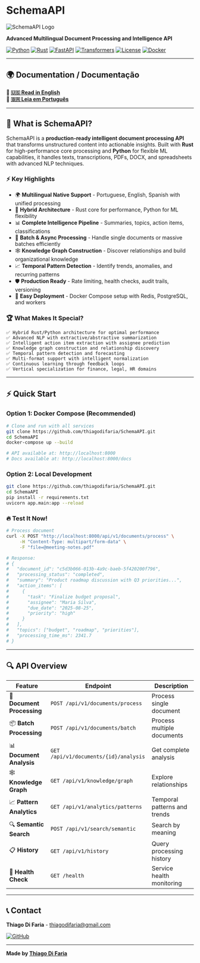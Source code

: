 # SchemaAPI

![SchemaAPI Logo](https://img.shields.io/badge/SchemaAPI-Document%20Intelligence-blue?style=for-the-badge&logo=document)

**Advanced Multilingual Document Processing and Intelligence API**

[![Python](https://img.shields.io/badge/Python-3.10+-3776ab?style=flat&logo=python&logoColor=white)](https://python.org)
[![Rust](https://img.shields.io/badge/Rust-Latest-000000?style=flat&logo=rust&logoColor=white)](https://rust-lang.org)
[![FastAPI](https://img.shields.io/badge/FastAPI-Latest-009688?style=flat&logo=fastapi&logoColor=white)](https://fastapi.tiangolo.com)
[![Transformers](https://img.shields.io/badge/🤗_Transformers-Latest-yellow?style=flat)](https://huggingface.co/transformers)
[![License](https://img.shields.io/badge/License-MIT-green.svg?style=flat)](LICENSE)
[![Docker](https://img.shields.io/badge/Docker-Ready-2496ed?style=flat&logo=docker&logoColor=white)](https://docker.com)

---

## 🌍 **Documentation / Documentação**

**📖 [🇺🇸 Read in English](README_EN.md)**  
**📖 [🇧🇷 Leia em Português](README_PT.md)**

---

## 🎯 What is SchemaAPI?

SchemaAPI is a **production-ready intelligent document processing API** that transforms unstructured content into actionable insights. Built with **Rust** for high-performance core processing and **Python** for flexible ML capabilities, it handles texts, transcriptions, PDFs, DOCX, and spreadsheets with advanced NLP techniques.

### ⚡ Key Highlights

- 🌍 **Multilingual Native Support** - Portuguese, English, Spanish with unified processing
- 🚀 **Hybrid Architecture** - Rust core for performance, Python for ML flexibility
- 📊 **Complete Intelligence Pipeline** - Summaries, topics, action items, classifications
- 🔄 **Batch & Async Processing** - Handle single documents or massive batches efficiently
- 🕸️ **Knowledge Graph Construction** - Discover relationships and build organizational knowledge
- 📈 **Temporal Pattern Detection** - Identify trends, anomalies, and recurring patterns
- 🛡️ **Production Ready** - Rate limiting, health checks, audit trails, versioning
- 🐳 **Easy Deployment** - Docker Compose setup with Redis, PostgreSQL, and workers

### 🏆 What Makes It Special?

```
✅ Hybrid Rust/Python architecture for optimal performance
✅ Advanced NLP with extractive/abstractive summarization
✅ Intelligent action item extraction with assignee prediction
✅ Knowledge graph construction and relationship discovery
✅ Temporal pattern detection and forecasting
✅ Multi-format support with intelligent normalization
✅ Continuous learning through feedback loops
✅ Vertical specialization for finance, legal, HR domains
```

---

## ⚡ Quick Start

### Option 1: Docker Compose (Recommended)
```bash
# Clone and run with all services
git clone https://github.com/thiagodifaria/SchemaAPI.git
cd SchemaAPI
docker-compose up --build

# API available at: http://localhost:8000
# Docs available at: http://localhost:8000/docs
```

### Option 2: Local Development
```bash
git clone https://github.com/thiagodifaria/SchemaAPI.git
cd SchemaAPI
pip install -r requirements.txt
uvicorn app.main:app --reload
```

### 🔥 Test It Now!
```bash
# Process document
curl -X POST "http://localhost:8000/api/v1/documents/process" \
     -H "Content-Type: multipart/form-data" \
     -F "file=@meeting-notes.pdf"

# Response:
# {
#   "document_id": "c5d3b066-013b-4a9c-baeb-5f420200f796",
#   "processing_status": "completed",
#   "summary": "Product roadmap discussion with Q3 priorities...",
#   "action_items": [
#     {
#       "task": "Finalize budget proposal",
#       "assignee": "Maria Silva",
#       "due_date": "2025-08-25",
#       "priority": "high"
#     }
#   ],
#   "topics": ["budget", "roadmap", "priorities"],
#   "processing_time_ms": 2341.7
# }
```

---

## 🔍 API Overview

| Feature | Endpoint | Description |
|---------|----------|-------------|
| 📄 **Document Processing** | `POST /api/v1/documents/process` | Process single document |
| 📦 **Batch Processing** | `POST /api/v1/documents/batch` | Process multiple documents |
| 📊 **Document Analysis** | `GET /api/v1/documents/{id}/analysis` | Get complete analysis |
| 🕸️ **Knowledge Graph** | `GET /api/v1/knowledge/graph` | Explore relationships |
| 📈 **Pattern Analytics** | `GET /api/v1/analytics/patterns` | Temporal patterns and trends |
| 🔍 **Semantic Search** | `POST /api/v1/search/semantic` | Search by meaning |
| 📋 **History** | `GET /api/v1/history` | Query processing history |
| 🏥 **Health Check** | `GET /health` | Service health monitoring |

---

## 📞 Contact

**Thiago Di Faria** - thiagodifaria@gmail.com

[![GitHub](https://img.shields.io/badge/GitHub-@thiagodifaria-black?style=flat&logo=github)](https://github.com/thiagodifaria)

---

**Made by [Thiago Di Faria](https://github.com/thiagodifaria)**